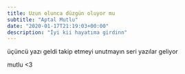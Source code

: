 ```yaml
---
title: Uzun olunca düzgün oluyor mu
subtitle: "Aptal Mutlu"
date: "2020-01-17T21:19:03+00:00"
description: "İyi kii hayatıma girdinn"
---
```


üçüncü yazı geldi takip etmeyi unutmayın seri yazılar geliyor

mutlu <3